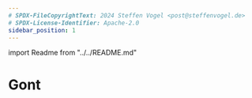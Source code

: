 ```yaml
---
# SPDX-FileCopyrightText: 2024 Steffen Vogel <post@steffenvogel.de>
# SPDX-License-Identifier: Apache-2.0
sidebar_position: 1
---
```


import Readme from "../../README.md"

# Gont

<Readme></Readme>